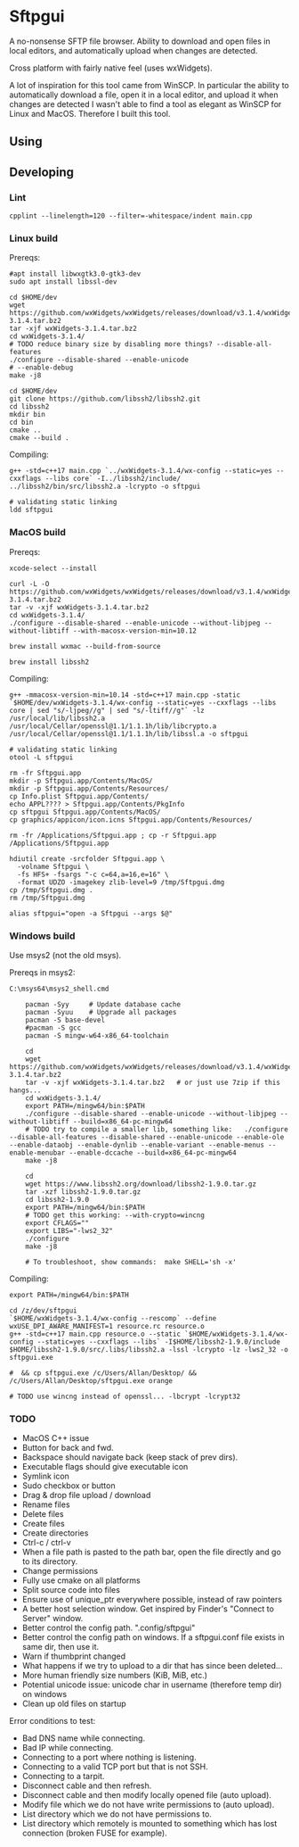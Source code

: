 Sftpgui
=======

A no-nonsense SFTP file browser. Ability to download and open files in local editors, and automatically upload when changes are detected.

Cross platform with fairly native feel (uses wxWidgets).

A lot of inspiration for this tool came from WinSCP. In particular the ability to automatically download a file, open it in a local editor, and upload it when changes are detected I wasn't able to find a tool as elegant as WinSCP for Linux and MacOS. Therefore I built this tool.

Using
----------


Developing
----------

### Lint

    cpplint --linelength=120 --filter=-whitespace/indent main.cpp

### Linux build

Prereqs:

    #apt install libwxgtk3.0-gtk3-dev
    sudo apt install libssl-dev

    cd $HOME/dev
    wget https://github.com/wxWidgets/wxWidgets/releases/download/v3.1.4/wxWidgets-3.1.4.tar.bz2
    tar -xjf wxWidgets-3.1.4.tar.bz2
    cd wxWidgets-3.1.4/
    # TODO reduce binary size by disabling more things? --disable-all-features
    ./configure --disable-shared --enable-unicode
    # --enable-debug
    make -j8

    cd $HOME/dev
    git clone https://github.com/libssh2/libssh2.git
    cd libssh2
    mkdir bin
    cd bin
    cmake ..
    cmake --build .

Compiling:

    g++ -std=c++17 main.cpp `../wxWidgets-3.1.4/wx-config --static=yes --cxxflags --libs core` -I../libssh2/include/ ../libssh2/bin/src/libssh2.a -lcrypto -o sftpgui

    # validating static linking
    ldd sftpgui


### MacOS build

Prereqs:

    xcode-select --install

    curl -L -O https://github.com/wxWidgets/wxWidgets/releases/download/v3.1.4/wxWidgets-3.1.4.tar.bz2
    tar -v -xjf wxWidgets-3.1.4.tar.bz2
    cd wxWidgets-3.1.4/
    ./configure --disable-shared --enable-unicode --without-libjpeg --without-libtiff --with-macosx-version-min=10.12

    brew install wxmac --build-from-source

    brew install libssh2


Compiling:

    g++ -mmacosx-version-min=10.14 -std=c++17 main.cpp -static `$HOME/dev/wxWidgets-3.1.4/wx-config --static=yes --cxxflags --libs core | sed "s/-ljpeg//g" | sed "s/-ltiff//g"` -lz /usr/local/lib/libssh2.a /usr/local/Cellar/openssl@1.1/1.1.1h/lib/libcrypto.a /usr/local/Cellar/openssl@1.1/1.1.1h/lib/libssl.a -o sftpgui

    # validating static linking
    otool -L sftpgui

    rm -fr Sftpgui.app
    mkdir -p Sftpgui.app/Contents/MacOS/
    mkdir -p Sftpgui.app/Contents/Resources/
    cp Info.plist Sftpgui.app/Contents/
    echo APPL???? > Sftpgui.app/Contents/PkgInfo
    cp sftpgui Sftpgui.app/Contents/MacOS/
    cp graphics/appicon/icon.icns Sftpgui.app/Contents/Resources/

    rm -fr /Applications/Sftpgui.app ; cp -r Sftpgui.app /Applications/Sftpgui.app

    hdiutil create -srcfolder Sftpgui.app \
      -volname Sftpgui \
      -fs HFS+ -fsargs "-c c=64,a=16,e=16" \
      -format UDZO -imagekey zlib-level=9 /tmp/Sftpgui.dmg
    cp /tmp/Sftpgui.dmg .
    rm /tmp/Sftpgui.dmg

    alias sftpgui="open -a Sftpgui --args $@"


### Windows build

Use msys2 (not the old msys).

Prereqs in msys2:

    C:\msys64\msys2_shell.cmd

        pacman -Syy     # Update database cache
        pacman -Syuu    # Upgrade all packages
        pacman -S base-devel
        #pacman -S gcc
        pacman -S mingw-w64-x86_64-toolchain

        cd
        wget https://github.com/wxWidgets/wxWidgets/releases/download/v3.1.4/wxWidgets-3.1.4.tar.bz2
        tar -v -xjf wxWidgets-3.1.4.tar.bz2   # or just use 7zip if this hangs...
        cd wxWidgets-3.1.4/
        export PATH=/mingw64/bin:$PATH
        ./configure --disable-shared --enable-unicode --without-libjpeg --without-libtiff --build=x86_64-pc-mingw64
        # TODO try to compile a smaller lib, something like:   ./configure --disable-all-features --disable-shared --enable-unicode --enable-ole --enable-dataobj --enable-dynlib --enable-variant --enable-menus --enable-menubar --enable-dccache --build=x86_64-pc-mingw64
        make -j8

        cd
        wget https://www.libssh2.org/download/libssh2-1.9.0.tar.gz
        tar -xzf libssh2-1.9.0.tar.gz
        cd libssh2-1.9.0
        export PATH=/mingw64/bin:$PATH
        # TODO get this working: --with-crypto=wincng
        export CFLAGS=""
        export LIBS="-lws2_32"
        ./configure
        make -j8

        # To troubleshoot, show commands:  make SHELL='sh -x'

Compiling:

    export PATH=/mingw64/bin:$PATH

    cd /z/dev/sftpgui
    `$HOME/wxWidgets-3.1.4/wx-config --rescomp` --define wxUSE_DPI_AWARE_MANIFEST=1 resource.rc resource.o
    g++ -std=c++17 main.cpp resource.o --static `$HOME/wxWidgets-3.1.4/wx-config --static=yes --cxxflags --libs` -I$HOME/libssh2-1.9.0/include $HOME/libssh2-1.9.0/src/.libs/libssh2.a -lssl -lcrypto -lz -lws2_32 -o sftpgui.exe

    #  && cp sftpgui.exe /c/Users/Allan/Desktop/ && /c/Users/Allan/Desktop/sftpgui.exe orange

    # TODO use wincng instead of openssl... -lbcrypt -lcrypt32


### TODO

 * MacOS C++ issue
 * Button for back and fwd.
 * Backspace should navigate back (keep stack of prev dirs).
 * Executable flags should give executable icon
 * Symlink icon
 * Sudo checkbox or button
 * Drag & drop file upload / download
 * Rename files
 * Delete files
 * Create files
 * Create directories
 * Ctrl-c / ctrl-v
 * When a file path is pasted to the path bar, open the file directly and go to its directory.
 * Change permissions
 * Fully use cmake on all platforms
 * Split source code into files
 * Ensure use of unique_ptr everywhere possible, instead of raw pointers
 * A better host selection window. Get inspired by Finder's "Connect to Server" window.
 * Better control the config path. ".config/sftpgui"
 * Better control the config path on windows. If a sftpgui.conf file exists in same dir, then use it.
 * Warn if thumbprint changed
 * What happens if we try to upload to a dir that has since been deleted...
 * More human friendly size numbers (KiB, MiB, etc.)
 * Potential unicode issue: unicode char in username (therefore temp dir) on windows
 * Clean up old files on startup

Error conditions to test:
 * Bad DNS name while connecting.
 * Bad IP while connecting.
 * Connecting to a port where nothing is listening.
 * Connecting to a valid TCP port but that is not SSH.
 * Connecting to a tarpit.
 * Disconnect cable and then refresh.
 * Disconnect cable and then modify locally opened file (auto upload).
 * Modify file which we do not have write permissions to (auto upload).
 * List directory which we do not have permissions to.
 * List directory which remotely is mounted to something which has lost connection (broken FUSE for example).
